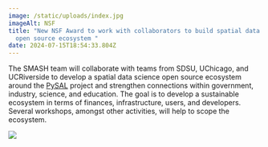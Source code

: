 ```yaml
---
image: /static/uploads/index.jpg
imageAlt: NSF
title: "New NSF Award to work with collaborators to build spatial data science
  open source ecosystem "
date: 2024-07-15T18:54:33.804Z
---
```

The SMASH team will collaborate with teams from SDSU, UChicago, and UCRiverside to develop a spatial data science open source ecosystem around the [PySAL](https://pysal.org) project and strengthen connections within government, industry, science, and education. The goal is to develop a sustainable ecosystem in terms of finances,  infrastructure, users, and developers. Several workshops, amongst other activities, will help to scope the ecosystem.


![](/static/3769919.png)